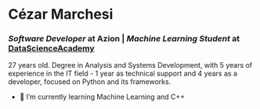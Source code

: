 # Cézar Marchesi
### *Software Developer* at Azion | *Machine Learning Student* at [DataScienceAcademy](https://www.datascienceacademy.com.br)

27 years old. Degree in Analysis and Systems Development, with 5 years of experience in the IT field - 1 year as technical support and 4 years as a developer, focused on Python and its frameworks.

- 🌱 I’m currently learning Machine Learning and C++
